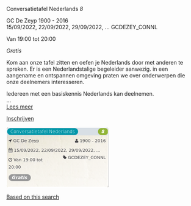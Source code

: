 ​Conversatietafel Nederlands *8*

GC De Zeyp 1900 - 2016  
15/09/2022, 22/09/2022, 29/09/2022, ... GCDEZEY\_CONNL  

Van 19:00 tot 20:00

*Gratis*

  

  

Kom aan onze tafel zitten en oefen je Nederlands door met anderen te spreken. Er is een Nederlandstalige begeleider aanwezig. in een aangename en ontspannen omgeving praten we over onderwerpen die onze deelnemers interesseren.

Iedereen met een basiskennis Nederlands kan deelnemen.  
 ...  
[Lees meer](https://tickets.vgc.be/activity/subscribe/GCDEZEY_CONNL)

[Inschrijven](https://tickets.vgc.be/activity/subscribe/GCDEZEY_CONNL)

![](81693.png)

[Based on this search](https://tickets.vgc.be/activity/index?&vrijeplaatsen=1&Age%5B%5D=4%2C6&entity=276)